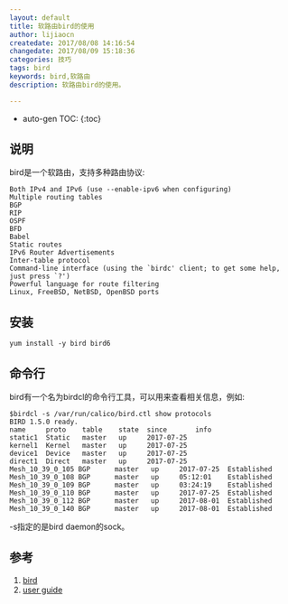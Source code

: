 ```yaml
---
layout: default
title: 软路由bird的使用
author: lijiaocn
createdate: 2017/08/08 14:16:54
changedate: 2017/08/09 15:18:36
categories: 技巧
tags: bird
keywords: bird,软路由
description: 软路由bird的使用。

---
```


* auto-gen TOC:
{:toc}

## 说明

bird是一个软路由，支持多种路由协议:

	Both IPv4 and IPv6 (use --enable-ipv6 when configuring)
	Multiple routing tables
	BGP
	RIP
	OSPF
	BFD
	Babel
	Static routes
	IPv6 Router Advertisements
	Inter-table protocol
	Command-line interface (using the `birdc' client; to get some help, just press `?')
	Powerful language for route filtering
	Linux, FreeBSD, NetBSD, OpenBSD ports

## 安装

	yum install -y bird bird6

## 命令行

bird有一个名为birdcl的命令行工具，可以用来查看相关信息，例如:

	$birdcl -s /var/run/calico/bird.ctl show protocols
	BIRD 1.5.0 ready.
	name     proto    table    state  since       info
	static1  Static   master   up     2017-07-25
	kernel1  Kernel   master   up     2017-07-25
	device1  Device   master   up     2017-07-25
	direct1  Direct   master   up     2017-07-25
	Mesh_10_39_0_105 BGP      master   up     2017-07-25  Established
	Mesh_10_39_0_108 BGP      master   up     05:12:01    Established
	Mesh_10_39_0_109 BGP      master   up     03:24:19    Established
	Mesh_10_39_0_110 BGP      master   up     2017-07-25  Established
	Mesh_10_39_0_112 BGP      master   up     2017-08-01  Established
	Mesh_10_39_0_140 BGP      master   up     2017-08-01  Established

-s指定的是bird daemon的sock。

## 参考

1. [bird][1]
2. [user guide][2]

[1]: http://bird.network.cz/  "bird" 
[2]: http://bird.network.cz/?get_doc&f=bird.html "user guide"
